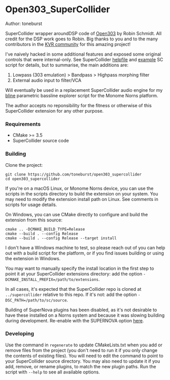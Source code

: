 # Open303_SuperCollider

Author: toneburst

SuperCollider wrapper aroundDSP code of [Open303](https://github.com/toneburst/Open303/tree/main) by Robin Schmidt.
All credit for the DSP work goes to Robin. Big thanks to you and to the many contributors in the [KVR community](https://www.kvraudio.com/forum/viewtopic.php?t=262829) for this amazing project!

I've naively hacked in some additional features and exposed some original controls that were internal-only. See SuperCollider [helpfile](https://github.com/toneburst/Open303_SuperCollider/blob/main/plugins/Open303/Open303.schelp) and [example](https://github.com/toneburst/Open303_SuperCollider/tree/main/examples) SC script for details, but to summarise, the main additions are:

1. Lowpass (303 emulation) > Bandpass > Highpass morphing filter
1. External audio input to filter/VCA

Will eventually be used in a replacement SuperCollider audio engine for my [bline](https://github.com/toneburst/bline) parametric bassline explorer script for the Monome Norns platform.

The author accepts no reponsibility for the fitness or otherwise of this SuperCollider extension for any other purpose.

### Requirements

- CMake >= 3.5
- SuperCollider source code

### Building

Clone the project:

    git clone https://github.com/toneburst/open303_supercollider
    cd open303_supercollider

If you're on a macOS Linux, or Monome Norns device, you can use the scripts in the scripts directory to build the extension on your system. You may need to modify the extension install path on Linux.
See comments in scripts for usage details.

On Windows, you can use CMake directly to configure and build the extension from this source:

    cmake .. -DCMAKE_BUILD_TYPE=Release
    cmake --build . --config Release
    cmake --build . --config Release --target install

I don't have a Windows machine to test, so please reach out of you can help out with a build script for the platform, or if you find issues building or using the extension in Windows.

You may want to manually specify the install location in the first step to point it at your
SuperCollider extensions directory: add the option `-DCMAKE_INSTALL_PREFIX=/path/to/extensions`.

In all cases, it's expected that the SuperCollider repo is cloned at `../supercollider` relative to this repo. If
it's not: add the option `-DSC_PATH=/path/to/sc/source`.

Building of SuperNova plugins has been disabled, as it's not desirable to have these installed on a Norns system and because it was slowing building during development. Re-enable with the SUPERNOVA option [here](https://github.com/toneburst/Open303_SuperCollider/blob/40b4779a3064bff75a86fd1201328cb630eddd21/CMakeLists.txt#L51).

### Developing

Use the command in `regenerate` to update CMakeLists.txt when you add or remove files from the
project (you don't need to run it if you only change the contents of existing files).
You will need to edit the command to point to your SuperCollider source directory. You may also need to update it if you add, remove, or rename plugins, to match the new plugin paths. Run the script with `--help` to see all available options.
